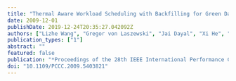 ```yaml
---
title: "Thermal Aware Workload Scheduling with Backfilling for Green Data Centers"
date: 2009-12-01
publishDate: 2019-12-24T20:35:27.042092Z
authors: ["Lizhe Wang", "Gregor von Laszewski", "Jai Dayal", "Xi He", "Thomas R. Furlani"]
publication_types: ["1"]
abstract: ""
featured: false
publication: "*Proceedings of the 28th IEEE International Performance Computing and Communications Conference (IPCCC)*"
doi: "10.1109/PCCC.2009.5403821"
---
```


